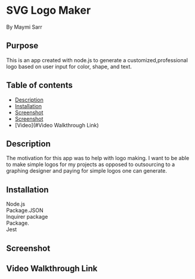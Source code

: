 # SVG Logo Maker
By Maymi Sarr


## Purpose
This is an app created with node.js to generate a customized,professional logo based on user input for color, shape, and text.
## Table of contents
- [Description](#description)
- [Installation](#installation)
- [Screenshot](#screenshot)
- [Screenshot](#screenshot)
- [Video](#Video Walkthrough Link)


## Description
The motivation for this app was to help with logo making. I want to be able to make simple logos for my projects as opposed to outsourcing to a graphing designer and paying for simple logos one can generate.  


## Installation
<div>Node.js</div>
<div>Package.JSON</div>
<div>Inquirer package</div>
<div>Package.</div>
<div>Jest</div>




## Screenshot


## Video Walkthrough Link


